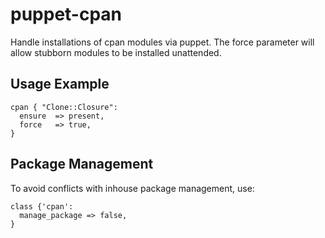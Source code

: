 puppet-cpan
===========

Handle installations of cpan modules via puppet.
The force parameter will allow stubborn modules to be installed unattended.

Usage Example
-------------

    cpan { "Clone::Closure":
      ensure  => present,
      force   => true,
    }

Package Management
------------------
To avoid conflicts with inhouse package management, use:

    class {'cpan':
      manage_package => false,
    }
